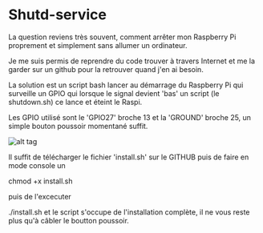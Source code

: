 # Shutd-service

La question reviens très souvent, comment arrêter mon Raspberry Pi proprement et simplement sans allumer un ordinateur.

Je me suis permis de reprendre du code trouver à travers Internet et me la garder sur un github pour la retrouver quand j'en ai besoin.

La solution est un script bash lancer au démarrage du Raspberry Pi qui surveille un GPIO qui lorsque le signal devient 'bas' un script (le shutdown.sh) ce lance et éteint le Raspi.

Les GPIO utilisé sont le 'GPIO27' broche 13 et la 'GROUND' broche 25, un simple bouton poussoir momentané suffit.

![alt tag](http://ham.mangeolle.fr/wp-content/uploads/2019/05/gpio-768x564.png)

Il suffit de télécharger le fichier 'install.sh' sur le GITHUB puis de faire en mode console un

chmod +x install.sh

puis de l'excecuter

./install.sh et le script s'occupe de l'installation complète, il ne vous reste plus qu'à câbler le boutton poussoir.
